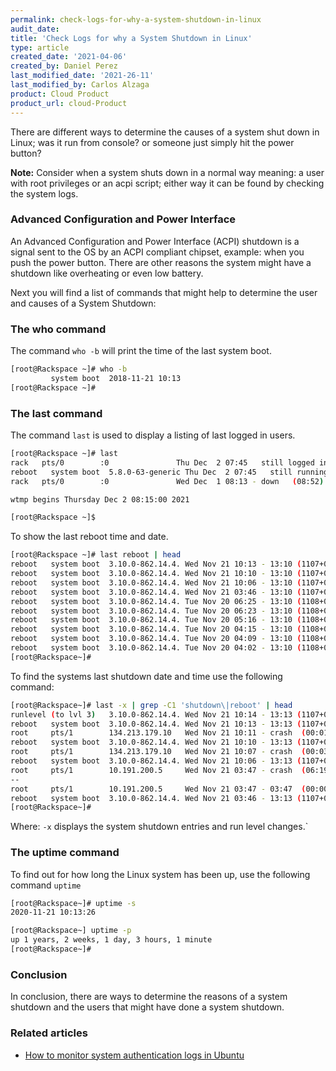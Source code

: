 ```yaml
---
permalink: check-logs-for-why-a-system-shutdown-in-linux
audit_date:
title: 'Check Logs for why a System Shutdown in Linux'
type: article
created_date: '2021-04-06'
created_by: Daniel Perez
last_modified_date: '2021-26-11'
last_modified_by: Carlos Alzaga
product: Cloud Product
product_url: cloud-Product
---
```

There are different ways to determine the causes of a system shut down in Linux; was it run from console? or someone just simply hit the power button? 

**Note:** Consider when a system shuts down in a normal way meaning: a user with root privileges or an acpi script; either way it can be found by checking the system logs.

### Advanced Configuration and Power Interface

An Advanced Configuration and Power Interface (ACPI) shutdown is a signal sent to the OS by an ACPI compliant chipset, example: when you push the power button. There are other reasons the system might have a shutdown like overheating or even low battery. 

Next you will find a list of commands that might help to determine the user and causes of a System Shutdown: 

### The who command

The command `who -b` will print the time of the last system boot.

```sh
[root@Rackspace ~]# who -b
         system boot  2018-11-21 10:13
[root@Rackspace ~]#    
```

### The last command
    
The command `last` is used to display a listing of last logged in users.

```sh
[root@Rackspace ~]# last
rack   pts/0        :0               Thu Dec  2 07:45   still logged in
reboot   system boot  5.8.0-63-generic Thu Dec  2 07:45   still running
rack   pts/0        :0               Wed Dec  1 08:13 - down   (08:52)

wtmp begins Thursday Dec 2 08:15:00 2021

[root@Rackspace ~]$ 
```

To show the last reboot time and date.

```sh
[root@Rackspace ~]# last reboot | head
reboot   system boot  3.10.0-862.14.4. Wed Nov 21 10:13 - 13:10 (1107+02:57)
reboot   system boot  3.10.0-862.14.4. Wed Nov 21 10:10 - 13:10 (1107+02:59)
reboot   system boot  3.10.0-862.14.4. Wed Nov 21 10:06 - 13:10 (1107+03:03)
reboot   system boot  3.10.0-862.14.4. Wed Nov 21 03:46 - 13:10 (1107+09:24)
reboot   system boot  3.10.0-862.14.4. Tue Nov 20 06:25 - 13:10 (1108+06:44)
reboot   system boot  3.10.0-862.14.4. Tue Nov 20 06:23 - 13:10 (1108+06:46)
reboot   system boot  3.10.0-862.14.4. Tue Nov 20 05:16 - 13:10 (1108+07:54)
reboot   system boot  3.10.0-862.14.4. Tue Nov 20 04:15 - 13:10 (1108+08:54)
reboot   system boot  3.10.0-862.14.4. Tue Nov 20 04:09 - 13:10 (1108+09:00)
reboot   system boot  3.10.0-862.14.4. Tue Nov 20 04:02 - 13:10 (1108+09:08)
[root@Rackspace~]# 
```

To find the systems last shutdown date and time use the following command:

```sh
[root@Rackspace~]# last -x | grep -C1 'shutdown\|reboot' | head
runlevel (to lvl 3)   3.10.0-862.14.4. Wed Nov 21 10:14 - 13:13 (1107+02:58)
reboot   system boot  3.10.0-862.14.4. Wed Nov 21 10:13 - 13:13 (1107+02:59)
root     pts/1        134.213.179.10   Wed Nov 21 10:11 - crash  (00:01)    
reboot   system boot  3.10.0-862.14.4. Wed Nov 21 10:10 - 13:13 (1107+03:02)
root     pts/1        134.213.179.10   Wed Nov 21 10:07 - crash  (00:03)    
reboot   system boot  3.10.0-862.14.4. Wed Nov 21 10:06 - 13:13 (1107+03:06)
root     pts/1        10.191.200.5     Wed Nov 21 03:47 - crash  (06:19)    
--
root     pts/1        10.191.200.5     Wed Nov 21 03:47 - 03:47  (00:00)    
reboot   system boot  3.10.0-862.14.4. Wed Nov 21 03:46 - 13:13 (1107+09:26)
[root@Rackspace~]# 
```
Where:
`-x` displays the system shutdown entries and run level changes.`

### The uptime command

To find out for how long the Linux system has been up, use the following command `uptime`

```sh
[root@Rackspace~]# uptime -s
2020-11-21 10:13:26

[root@Rackspace~] uptime -p
up 1 years, 2 weeks, 1 day, 3 hours, 1 minute
[root@Rackspace~]# 
```

### Conclusion
In conclusion, there are ways to determine the reasons of a system shutdown and the users that might have done a system shutdown.

### Related articles
- [How to monitor system authentication logs in Ubuntu](https://docs.Rackspace.com/support/how-to/how-to-monitor-system-authentication-logs-in-ubuntu/)
